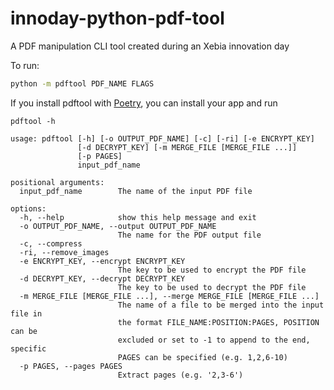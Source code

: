 # innoday-python-pdf-tool

A PDF manipulation CLI tool created during an Xebia innovation day

To run:

```bash
python -m pdftool PDF_NAME FLAGS
```

If you install pdftool with [Poetry](https://python-poetry.org/), you can install your app and run

```
pdftool -h
```

```
usage: pdftool [-h] [-o OUTPUT_PDF_NAME] [-c] [-ri] [-e ENCRYPT_KEY]
               [-d DECRYPT_KEY] [-m MERGE_FILE [MERGE_FILE ...]]
               [-p PAGES]
               input_pdf_name

positional arguments:
  input_pdf_name        The name of the input PDF file

options:
  -h, --help            show this help message and exit
  -o OUTPUT_PDF_NAME, --output OUTPUT_PDF_NAME
                        The name for the PDF output file
  -c, --compress
  -ri, --remove_images
  -e ENCRYPT_KEY, --encrypt ENCRYPT_KEY
                        The key to be used to encrypt the PDF file
  -d DECRYPT_KEY, --decrypt DECRYPT_KEY
                        The key to be used to decrypt the PDF file
  -m MERGE_FILE [MERGE_FILE ...], --merge MERGE_FILE [MERGE_FILE ...]
                        The name of a file to be merged into the input file in
                        the format FILE_NAME:POSITION:PAGES, POSITION can be
                        excluded or set to -1 to append to the end, specific
                        PAGES can be specified (e.g. 1,2,6-10)
  -p PAGES, --pages PAGES
                        Extract pages (e.g. '2,3-6')
```